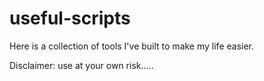 # useful-scripts

Here is a collection of tools I've built to make my life easier.

Disclaimer: use at your own risk.....